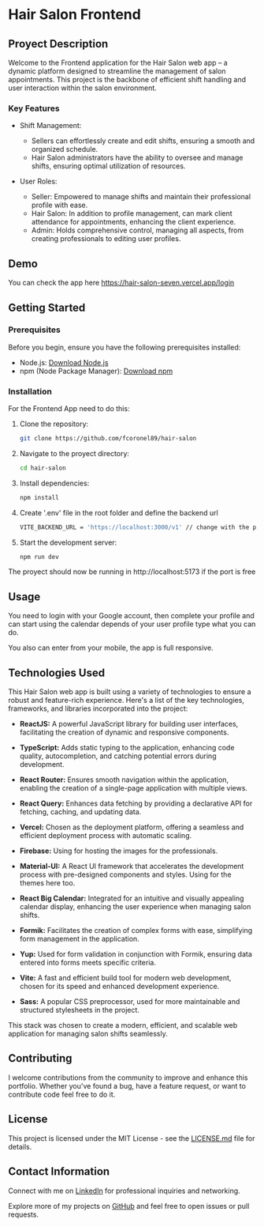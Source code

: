 # Hair Salon Frontend 

## Proyect Description

Welcome to the Frontend application for the Hair Salon web app – a dynamic platform designed to streamline the management of salon appointments. This project is the backbone of efficient shift handling and user interaction within the salon environment.

### Key Features

- Shift Management:

    - Sellers can effortlessly create and edit shifts, ensuring a smooth and organized schedule.
    - Hair Salon administrators have the ability to oversee and manage shifts, ensuring optimal utilization of resources.

- User Roles:

    - Seller: Empowered to manage shifts and maintain their professional profile with ease.
    - Hair Salon: In addition to profile management, can mark client attendance for appointments, enhancing the client experience.
    - Admin: Holds comprehensive control, managing all aspects, from creating professionals to editing user profiles.

## Demo

You can check the app here https://hair-salon-seven.vercel.app/login

## Getting Started

### Prerequisites

Before you begin, ensure you have the following prerequisites installed:

- Node.js: [Download Node.js](https://nodejs.org/)
- npm (Node Package Manager): [Download npm](https://www.npmjs.com/get-npm)

### Installation

For the Frontend App need to do this:

1. Clone the repository:

   ```bash
   git clone https://github.com/fcoronel89/hair-salon

2. Navigate to the proyect directory:

    ```bash 
    cd hair-salon

3. Install dependencies:

    ```bash
    npm install

4. Create '.env' file in the root folder and define the backend url

    ```bash
    VITE_BACKEND_URL = 'https://localhost:3000/v1' // change with the port you running the backend.

5. Start the development server:

    ```bash
    npm run dev

The proyect should now be running in http://localhost:5173 if the port is free

## Usage

You need to login with your Google account, then complete your profile and can start using the calendar depends of your user profile type what you can do.

You also can enter from your mobile, the app is full responsive.

## Technologies Used

This Hair Salon web app is built using a variety of technologies to ensure a robust and feature-rich experience. Here's a list of the key technologies, frameworks, and libraries incorporated into the project:

- **ReactJS:** A powerful JavaScript library for building user interfaces, facilitating the creation of dynamic and responsive components.

- **TypeScript:** Adds static typing to the application, enhancing code quality, autocompletion, and catching potential errors during development.

- **React Router:** Ensures smooth navigation within the application, enabling the creation of a single-page application with multiple views.

- **React Query:** Enhances data fetching by providing a declarative API for fetching, caching, and updating data.

- **Vercel:** Chosen as the deployment platform, offering a seamless and efficient deployment process with automatic scaling.

- **Firebase:** Using for hosting the images for the professionals.

- **Material-UI:** A React UI framework that accelerates the development process with pre-designed components and styles. Using for the themes here too.

- **React Big Calendar:** Integrated for an intuitive and visually appealing calendar display, enhancing the user experience when managing salon shifts.

- **Formik:** Facilitates the creation of complex forms with ease, simplifying form management in the application.

- **Yup:** Used for form validation in conjunction with Formik, ensuring data entered into forms meets specific criteria.

- **Vite:** A fast and efficient build tool for modern web development, chosen for its speed and enhanced development experience.

- **Sass:** A popular CSS preprocessor, used for more maintainable and structured stylesheets in the project.

This stack was chosen to create a modern, efficient, and scalable web application for managing salon shifts seamlessly.


## Contributing

I welcome contributions from the community to improve and enhance this portfolio. Whether you've found a bug, have a feature request, or want to contribute code feel free to do it.

## License

This project is licensed under the MIT License - see the [LICENSE.md](LICENSE.md) file for details.

## Contact Information

Connect with me on [LinkedIn](https://www.linkedin.com/in/fcoronel89) for professional inquiries and networking.

Explore more of my projects on [GitHub](https://github.com/fcoronel89) and feel free to open issues or pull requests.
